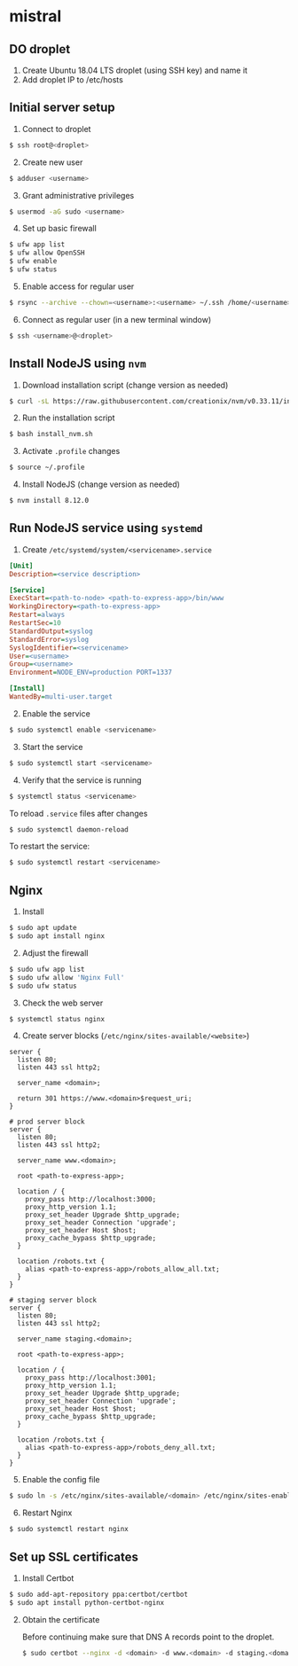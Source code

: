 # mistral

## DO droplet
1. Create Ubuntu 18.04 LTS droplet (using SSH key) and name it
2. Add droplet IP to /etc/hosts

## Initial server setup

1. Connect to droplet
```bash
$ ssh root@<droplet>
```

2. Create new user
```bash
$ adduser <username>
```

3. Grant administrative privileges
```bash
$ usermod -aG sudo <username>
```

4. Set up basic firewall
```bash
$ ufw app list
$ ufw allow OpenSSH
$ ufw enable
$ ufw status
```

5. Enable access for regular user
```bash
$ rsync --archive --chown=<username>:<username> ~/.ssh /home/<username>
```

6. Connect as regular user (in a new terminal window)
```bash
$ ssh <username>@<droplet>
```

## Install NodeJS using `nvm`

1. Download installation script (change version as needed)
```bash
$ curl -sL https://raw.githubusercontent.com/creationix/nvm/v0.33.11/install.sh -o install_nvm.sh
```

2. Run the installation script
```bash
$ bash install_nvm.sh
```

3. Activate `.profile` changes
```bash
$ source ~/.profile
```

4. Install NodeJS (change version as needed)
```bash
$ nvm install 8.12.0
```

## Run NodeJS service using `systemd`

1. Create `/etc/systemd/system/<servicename>.service`
```ini
[Unit]
Description=<service description>

[Service]
ExecStart=<path-to-node> <path-to-express-app>/bin/www
WorkingDirectory=<path-to-express-app>
Restart=always
RestartSec=10
StandardOutput=syslog
StandardError=syslog
SyslogIdentifier=<servicename>
User=<username>
Group=<username>
Environment=NODE_ENV=production PORT=1337

[Install]
WantedBy=multi-user.target
```

2. Enable the service
```bash
$ sudo systemctl enable <servicename>
```

3. Start the service
```bash
$ sudo systemctl start <servicename>
```

4. Verify that the service is running
```bash
$ systemctl status <servicename>
```

To reload `.service` files after changes
```bash
$ sudo systemctl daemon-reload
```

To restart the service:
```bash
$ sudo systemctl restart <servicename>
```

## Nginx

1. Install
```bash
$ sudo apt update
$ sudo apt install nginx
```

2. Adjust the firewall
```bash
$ sudo ufw app list
$ sudo ufw allow 'Nginx Full'
$ sudo ufw status
```

3. Check the web server
```bash
$ systemctl status nginx
```

4. Create server blocks (`/etc/nginx/sites-available/<website>`)
```nginx
server {
  listen 80;
  listen 443 ssl http2;

  server_name <domain>;

  return 301 https://www.<domain>$request_uri;
}

# prod server block
server {
  listen 80;
  listen 443 ssl http2;

  server_name www.<domain>;

  root <path-to-express-app>;

  location / {
    proxy_pass http://localhost:3000;
    proxy_http_version 1.1;
    proxy_set_header Upgrade $http_upgrade;
    proxy_set_header Connection 'upgrade';
    proxy_set_header Host $host;
    proxy_cache_bypass $http_upgrade;
  }

  location /robots.txt {
    alias <path-to-express-app>/robots_allow_all.txt;
  }
}

# staging server block
server {
  listen 80;
  listen 443 ssl http2;

  server_name staging.<domain>;

  root <path-to-express-app>;

  location / {
    proxy_pass http://localhost:3001;
    proxy_http_version 1.1;
    proxy_set_header Upgrade $http_upgrade;
    proxy_set_header Connection 'upgrade';
    proxy_set_header Host $host;
    proxy_cache_bypass $http_upgrade;
  }

  location /robots.txt {
    alias <path-to-express-app>/robots_deny_all.txt;
  }
}
```

5. Enable the config file
```bash
$ sudo ln -s /etc/nginx/sites-available/<domain> /etc/nginx/sites-enabled/
```

6. Restart Nginx
```bash
$ sudo systemctl restart nginx
```

## Set up SSL certificates

1. Install Certbot
```bash
$ sudo add-apt-repository ppa:certbot/certbot
$ sudo apt install python-certbot-nginx
```

2. Obtain the certificate

    Before continuing make sure that DNS A records point to the droplet.
    ```bash
    $ sudo certbot --nginx -d <domain> -d www.<domain> -d staging.<domain>
    ```
